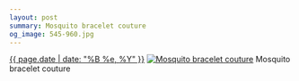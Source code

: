 ```yaml
---
layout: post
summary: Mosquito bracelet couture
og_image: 545-960.jpg
---
```


<p>
  <time><a href="/545">{{ page.date | date: "%B %e, %Y" }}</a></time>
  <a href="/545"><img src="{{ site.assets_url }}/545-480.jpg" srcset="{{ site.assets_url }}/545-240.jpg 240w, {{ site.assets_url }}/545-480.jpg 480w, {{ site.assets_url }}/545-720.jpg 720w, {{ site.assets_url }}/545-960.jpg 960w" sizes="(min-width: 700px) 50vw, calc(100vw - 2rem)" alt="Mosquito bracelet couture" /></a>
  <span>Mosquito bracelet couture</span>
</p>
